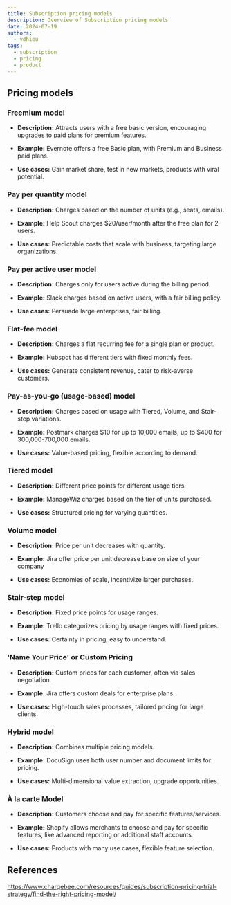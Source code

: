 ```yaml
---
title: Subscription pricing models
description: Overview of Subscription pricing models
date: 2024-07-19
authors:
  - vdhieu
tags:
  - subscription
  - pricing
  - product
---
```


## Pricing models

### Freemium model

- **Description:** Attracts users with a free basic version, encouraging upgrades to paid plans for premium features.

- **Example:** Evernote offers a free Basic plan, with Premium and Business paid plans.

- **Use cases:** Gain market share, test in new markets, products with viral potential.

### Pay per quantity model

- **Description:** Charges based on the number of units (e.g., seats, emails).

- **Example:** Help Scout charges $20/user/month after the free plan for 2 users.

- **Use cases:** Predictable costs that scale with business, targeting large organizations.

### Pay per active user model

- **Description:** Charges only for users active during the billing period.

- **Example:** Slack charges based on active users, with a fair billing policy.

- **Use cases:** Persuade large enterprises, fair billing.

### Flat-fee model

- **Description:** Charges a flat recurring fee for a single plan or product.

- **Example:** Hubspot has different tiers with fixed monthly fees.

- **Use cases:** Generate consistent revenue, cater to risk-averse customers.

### Pay-as-you-go (usage-based) model

- **Description:** Charges based on usage with Tiered, Volume, and Stair-step variations.

- **Example:** Postmark charges $10 for up to 10,000 emails, up to $400 for 300,000-700,000 emails.

- **Use cases:** Value-based pricing, flexible according to demand.

### Tiered model

- **Description:** Different price points for different usage tiers.

- **Example:** ManageWiz charges based on the tier of units purchased.

- **Use cases:** Structured pricing for varying quantities.

### Volume model

- **Description:** Price per unit decreases with quantity.

- **Example:** Jira offer price per unit decrease base on size of your company

- **Use cases:** Economies of scale, incentivize larger purchases.

### Stair-step model

- **Description:** Fixed price points for usage ranges.

- **Example:** Trello categorizes pricing by usage ranges with fixed prices.

- **Use cases:** Certainty in pricing, easy to understand.

### 'Name Your Price' or Custom Pricing

- **Description:** Custom prices for each customer, often via sales negotiation.

- **Example:** Jira offers custom deals for enterprise plans.

- **Use cases:** High-touch sales processes, tailored pricing for large clients.

### Hybrid model

- **Description:** Combines multiple pricing models.

- **Example:** DocuSign uses both user number and document limits for pricing.

- **Use cases:** Multi-dimensional value extraction, upgrade opportunities.

### À la carte Model

- **Description:** Customers choose and pay for specific features/services.

- **Example:** Shopify allows merchants to choose and pay for specific features, like advanced reporting or additional staff accounts

- **Use cases:** Products with many use cases, flexible feature selection.

## References

https://www.chargebee.com/resources/guides/subscription-pricing-trial-strategy/find-the-right-pricing-model/
